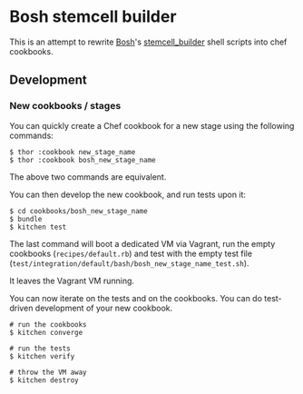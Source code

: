 # Bosh stemcell builder

This is an attempt to rewrite [Bosh](https://github.com/cloudfoundry/bosh)'s [stemcell_builder](https://github.com/cloudfoundry/bosh/tree/master/stemcell_builder#readme) shell scripts into chef cookbooks.

## Development

### New cookbooks / stages

You can quickly create a Chef cookbook for a new stage using the following commands:

```
$ thor :cookbook new_stage_name
$ thor :cookbook bosh_new_stage_name
```

The above two commands are equivalent.

You can then develop the new cookbook, and run tests upon it:

```
$ cd cookbooks/bosh_new_stage_name
$ bundle
$ kitchen test
```

The last command will boot a dedicated VM via Vagrant, run the empty cookbooks (`recipes/default.rb`) and test with the empty test file (`test/integration/default/bash/bosh_new_stage_name_test.sh`).

It leaves the Vagrant VM running.

You can now iterate on the tests and on the cookbooks. You can do test-driven development of your new cookbook.

```
# run the cookbooks
$ kitchen converge

# run the tests
$ kitchen verify

# throw the VM away
$ kitchen destroy
```
